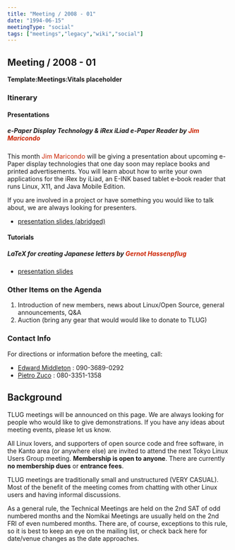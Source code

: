 ```yaml
---
title: "Meeting / 2008 - 01"
date: "1994-06-15"
meetingType: "social"
tags: ["meetings","legacy","wiki","social"]
---
```


<h2 id="meeting_2008___01">Meeting / 2008 - 01</h2>
<p><strong>Template:Meetings:Vitals placeholder</strong></p>
<h3 id="itinerary">Itinerary</h3>
<h4 id="presentations">Presentations</h4>
<h5 id="e_paper_display_technology_irex_iliad_e_paper_reader_by_jim_maricondo">e-Paper Display Technology &amp; iRex iLiad e-Paper Reader by <font color="#CC2200">Jim Maricondo</font></h5>
<p>This month <font color="#CC2200">Jim Maricondo</font> will be giving a presentation about upcoming
e-Paper display technologies that one day soon may replace books and
printed advertisements. You will learn about how to write your own
applications for the iRex by iLiad, an E-INK based tablet e-book reader
that runs Linux, X11, and Java Mobile Edition.</p>
<p>If you are involved in a project or have something you would like to
talk about, we are always looking for presenters.</p>
<ul>
<li><a href="http://tlug.jp/meetings/2008/01/e-Paper.pdf">presentation slides (abridged)</a></li>
</ul>
<h4 id="tutorials">Tutorials</h4>
<h5 id="latex_for_creating_japanese_letters_by_gernot_hassenpflug">LaTeX for creating Japanese letters by <font color="#CC2200">Gernot Hassenpflug</font></h5>
<ul>
<li><a href="http://tlug.jp/meetings/2008/01/Japanese_Letters_with_LaTex.pdf">presentation slides</a></li>
</ul>
<h3 id="other_items_on_the_agenda">Other Items on the Agenda</h3>
<ol>
<li>Introduction of new members, news about Linux/Open Source, general announcements, Q&amp;A</li>
<li>Auction (bring any gear that would would like to donate to TLUG)</li>
</ol>
<h3 id="contact_info">Contact Info</h3>
<p>For directions or information before the meeting, call:</p>
<ul>
<li><a href="./Edward_Middleton">Edward Middleton</a> : 090-3689-0292</li>
<li><a href="./User:Zuco">Pietro Zuco</a> : 080-3351-1358</li>
</ul>

<h2 id="introduction">Background</h2>
<p>TLUG meetings will be announced on this page. We are always looking for people who would like to give demonstrations. If you have any ideas about meeting events, please let us know.</p>
<p>All Linux lovers, and supporters of open source code and free software, in the Kanto area (or anywhere else) are invited to attend the next Tokyo Linux Users Group meeting. <b>Membership is open to anyone</b>. There are currently <b>no membership dues</b> or <b>entrance fees</b>.</p>
<p>TLUG meetings are traditionally small and unstructured (VERY CASUAL). Most of the benefit of the meeting comes from chatting with other Linux users and having informal discussions.</p>
<p>As a general rule, the Technical Meetings are held on the 2nd SAT of odd numbered months and the Nomikai Meetings are usually held on the 2nd FRI of even numbered months. There are, of course, exceptions to this rule, so it is best to keep an eye on the mailing list, or check back here for date/venue changes as the date approaches.</p>
